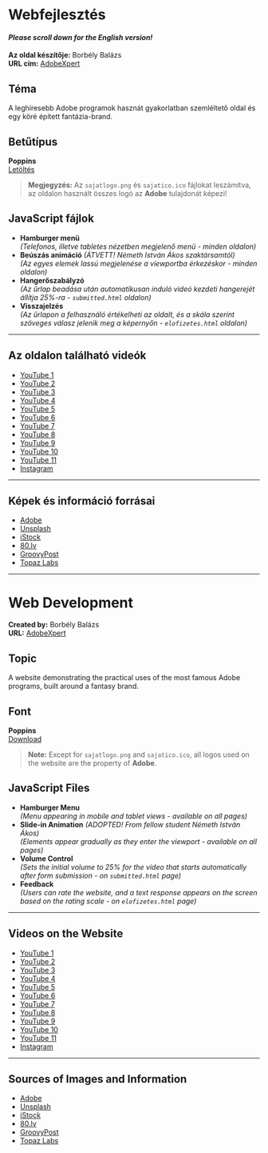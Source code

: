 # Webfejlesztés
#### *Please scroll down for the English version!*

**Az oldal készítője:** Borbély Balázs  
**URL cím:** [AdobeXpert](https://oacmut.github.io/Adobe_Services_Website/)

## Téma  
A leghíresebb Adobe programok hasznát gyakorlatban szemléltető oldal és egy köré épített fantázia-brand.

## Betűtípus  
**Poppins**  
[Letöltés](https://fonts.googleapis.com/css?family=Poppins)

> **Megjegyzés:** Az `sajatlogo.png` és `sajatico.ico` fájlokat leszámítva, az oldalon használt összes logó az **Adobe** tulajdonát képezi!

## JavaScript fájlok  
- **Hamburger menü**  
  _(Telefonos, illetve tabletes nézetben megjelenő menü - minden oldalon)_  
- **Beúszás animáció** _(ÁTVETT! Németh István Ákos szaktársamtól)_  
  _(Az egyes elemek lassú megjelenése a viewportba érkezéskor - minden oldalon)_  
- **Hangerőszabályzó**  
  _(Az űrlap beadása után automatikusan induló videó kezdeti hangerejét állítja 25%-ra - `submitted.html` oldalon)_  
- **Visszajelzés**  
  _(Az űrlapon a felhasználó értékelheti az oldalt, és a skála szerint szöveges válasz jelenik meg a képernyőn - `elofizetes.html` oldalon)_

---

## Az oldalon található videók  
- [YouTube 1](https://www.youtube.com/watch?v=1k2Loq1RoNc)  
- [YouTube 2](https://www.youtube.com/watch?v=oLMdXC_B1vQ)  
- [YouTube 3](https://www.youtube.com/watch?v=jFbRZZmMW7c)  
- [YouTube 4](https://www.youtube.com/watch?v=IyR_uYsRdPs)  
- [YouTube 5](https://www.youtube.com/watch?v=UQetXWUNh-s)  
- [YouTube 6](https://www.youtube.com/watch?v=4xYHloidI8M)  
- [YouTube 7](https://www.youtube.com/watch?v=sBwKEBVeH-w)  
- [YouTube 8](https://www.youtube.com/watch?v=RXRT3dHu6_o)  
- [YouTube 9](https://www.youtube.com/watch?v=C-_pr1Hzlvg)  
- [YouTube 10](https://www.youtube.com/watch?v=jPscJcikfeo)  
- [YouTube 11](https://www.youtube.com/watch?v=wdENhL-FxOs)  
- [Instagram](https://www.instagram.com/p/CFDGLZvg9MI/)

---

## Képek és információ forrásai  
- [Adobe](https://www.adobe.com/)  
- [Unsplash](https://unsplash.com/photos/blue-and-orange-smoke-wQLAGv4_OYs)  
- [iStock](https://www.istockphoto.com/hu/fot%C3%B3/az-adobe-inc-k%C3%B6zpontja-gm1147617684-309642341)  
- [80.lv](https://80.lv/articles/adobe-announces-price-increase-for-creative-cloud-subscriptions/)  
- [GroovyPost](https://www.groovypost.com/reviews/adobe-programs-explained/)  
- [Topaz Labs](https://www.topazlabs.com/)

---

# Web Development
**Created by:** Borbély Balázs  
**URL:** [AdobeXpert](https://borbelybalazscorvinus.github.io/Adobe_Services_Website/)

## Topic  
A website demonstrating the practical uses of the most famous Adobe programs, built around a fantasy brand.

## Font  
**Poppins**  
[Download](https://fonts.googleapis.com/css?family=Poppins)

> **Note:** Except for `sajatlogo.png` and `sajatico.ico`, all logos used on the website are the property of **Adobe**.

## JavaScript Files  
- **Hamburger Menu**  
  _(Menu appearing in mobile and tablet views - available on all pages)_  
- **Slide-in Animation** _(ADOPTED! From fellow student Németh István Ákos)_  
  _(Elements appear gradually as they enter the viewport - available on all pages)_  
- **Volume Control**  
  _(Sets the initial volume to 25% for the video that starts automatically after form submission - on `submitted.html` page)_  
- **Feedback**  
  _(Users can rate the website, and a text response appears on the screen based on the rating scale - on `elofizetes.html` page)_

---

## Videos on the Website  
- [YouTube 1](https://www.youtube.com/watch?v=1k2Loq1RoNc)  
- [YouTube 2](https://www.youtube.com/watch?v=oLMdXC_B1vQ)  
- [YouTube 3](https://www.youtube.com/watch?v=jFbRZZmMW7c)  
- [YouTube 4](https://www.youtube.com/watch?v=IyR_uYsRdPs)  
- [YouTube 5](https://www.youtube.com/watch?v=UQetXWUNh-s)  
- [YouTube 6](https://www.youtube.com/watch?v=4xYHloidI8M)  
- [YouTube 7](https://www.youtube.com/watch?v=sBwKEBVeH-w)  
- [YouTube 8](https://www.youtube.com/watch?v=RXRT3dHu6_o)  
- [YouTube 9](https://www.youtube.com/watch?v=C-_pr1Hzlvg)  
- [YouTube 10](https://www.youtube.com/watch?v=jPscJcikfeo)  
- [YouTube 11](https://www.youtube.com/watch?v=wdENhL-FxOs)  
- [Instagram](https://www.instagram.com/p/CFDGLZvg9MI/)

---

## Sources of Images and Information  
- [Adobe](https://www.adobe.com/)  
- [Unsplash](https://unsplash.com/photos/blue-and-orange-smoke-wQLAGv4_OYs)  
- [iStock](https://www.istockphoto.com/hu/fot%C3%B3/az-adobe-inc-k%C3%B6zpontja-gm1147617684-309642341)  
- [80.lv](https://80.lv/articles/adobe-announces-price-increase-for-creative-cloud-subscriptions/)  
- [GroovyPost](https://www.groovypost.com/reviews/adobe-programs-explained/)  
- [Topaz Labs](https://www.topazlabs.com/)
